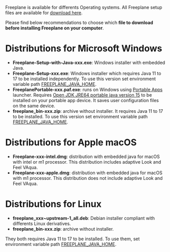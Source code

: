 
Freeplane is available for differents Operating systems. All Freeplane setup files are available for [download here](https://sourceforge.net/projects/freeplane/).

Please find below recommendations to choose which **file to download before installing Freeplane on your computer**.

<!-- toc -->

# Distributions for Microsoft Windows

* **Freeplane-Setup-with-Java-xxx.exe**: Windows installer with embedded Java.
* **Freeplane-Setup-xxx.exe**: Windows installer which requires Java 11 to 17 to be installed independently. To use this version set environment variable path  [FREEPLANE_JAVA_HOME](Command-line_options_and_configuration.md#select-java-installation-used-to-run-freeplane).
* **FreeplanePortable-xxx.paf.exe**: runs on Windows using [Portable Apps](https://portableapps.com/) launcher.
Requires [Open JDK JRE64 portable java version 15](https://sourceforge.net/projects/portableapps/files/OpenJDK%20JRE%20Portable/OpenJDKJRE64_15.0.2_Build_7.paf.exe/download) to be installed on your portable app device. It saves user configuration files on the same device.
* **freeplane_bin-xxx.zip**: archive without installer. It requires Java 11 to 17 to be installed. To use this version set environment variable path [FREEPLANE_JAVA_HOME](Command-line_options_and_configuration.md#select-java-installation-used-to-run-freeplane).

# Distributions for Apple macOS

* **Freeplane-xxx-intel.dmg**: distribution with embedded java for macOS with intel or m1 processor.  This distribution includes adaptive Look and Feel VAqua.
* **Freeplane-xxx-apple.dmg**: distribution with embedded java for macOS with m1 processor. This distribution does not include adaptive Look and Feel VAqua.

# Distributions for Linux

* **freeplane_xxx~upstream-1_all.deb**: Debian installer compliant with differents Linux derivatives.
* **freeplane_bin-xxx.zip**: archive without installer. 

They both requires Java 11 to 17 to be installed. To use them, set environment variable path [FREEPLANE_JAVA_HOME](Command-line_options_and_configuration.md#select-java-installation-used-to-run-freeplane).
